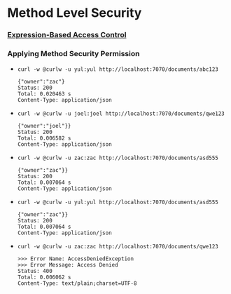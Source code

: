 # Method Level Security

### [Expression-Based Access Control](https://docs.spring.io/spring-security/reference/5.8/servlet/authorization/expression-based.html)


### Applying Method Security Permission
- ` curl -w @curlw -u yul:yul http://localhost:7070/documents/abc123 `
    ``` 
    {"owner":"zac"}
    Status: 200
    Total: 0.020463 s
    Content-Type: application/json
    ```
- ` curl -w @curlw -u joel:joel http://localhost:7070/documents/qwe123 `
    ``` 
    {"owner":"joel"}}
    Status: 200
    Total: 0.006582 s
    Content-Type: application/json
    ```
- ` curl -w @curlw -u zac:zac http://localhost:7070/documents/asd555 `
    ``` 
    {"owner":"zac"}}
    Status: 200
    Total: 0.007064 s
    Content-Type: application/json
    ```
- ` curl -w @curlw -u yul:yul http://localhost:7070/documents/asd555 `
    ```
    {"owner":"zac"}}
    Status: 200
    Total: 0.007064 s
    Content-Type: application/json
    ```
- ` curl -w @curlw -u zac:zac http://localhost:7070/documents/qwe123 `
    ```
    >>> Error Name: AccessDeniedException
    >>> Error Message: Access Denied
    Status: 400
    Total: 0.006062 s
    Content-Type: text/plain;charset=UTF-8
    ```